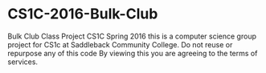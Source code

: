 # CS1C-2016-Bulk-Club
Bulk Club Class Project CS1C Spring 2016
this is a computer science group project for CS1c at Saddleback Community College. 
Do not reuse or repurpose any of this code
By viewing this you are agreeing to the terms of services.
